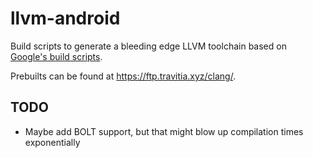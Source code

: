 # llvm-android

Build scripts to generate a bleeding edge LLVM toolchain based on [Google's build scripts](https://android.googlesource.com/toolchain/llvm_android/).

Prebuilts can be found at https://ftp.travitia.xyz/clang/.

## TODO

* Maybe add BOLT support, but that might blow up compilation times exponentially
